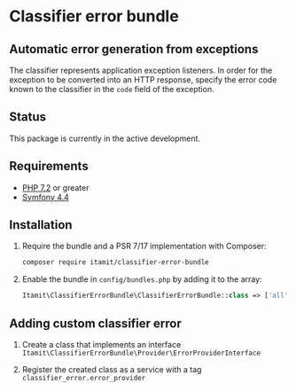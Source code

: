 Classifier error bundle
=======

## Automatic error generation from exceptions

The classifier represents application exception listeners.
In order for the exception to be converted into an HTTP response, specify the error code known to the classifier in the `code` field of the exception.

## Status

This package is currently in the active development.

## Requirements

* [PHP 7.2](http://php.net/releases/7_2_0.php) or greater
* [Symfony 4.4](https://symfony.com/roadmap/4.4)

## Installation
1. Require the bundle and a PSR 7/17 implementation with Composer:

    ```sh
    composer require itamit/classifier-error-bundle
    ```

1. Enable the bundle in `config/bundles.php` by adding it to the array:

    ```php
    Itamit\ClassifierErrorBundle\ClassifierErrorBundle::class => ['all' => true]
    ```

## Adding custom classifier error

1. Create a class that implements an interface `Itamit\ClassifierErrorBundle\Provider\ErrorProviderInterface`

1. Register the created class as a service with a tag `classifier_error.error_provider`
